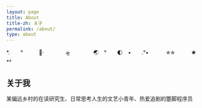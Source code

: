 ```yaml
---
layout: page
title: About
title-zh: 关于
permalink: /about/
type: about
---
```

*.　　°　　　　️·　　　　🛸　　　 　🌏　°　　🌓　•　　.°•　　　 ✯✯　　　★　*°　　　　

## 关于我

某偏远乡村的在读研究生、日常思考人生的文艺小青年、热爱追剧的蹩脚程序员